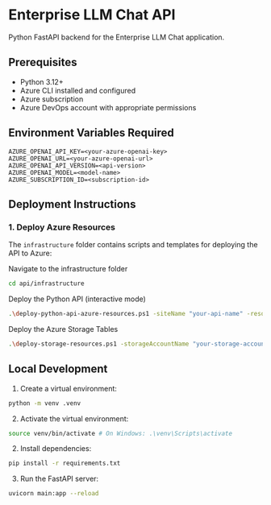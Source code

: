 # Enterprise LLM Chat API

Python FastAPI backend for the Enterprise LLM Chat application.

## Prerequisites

- Python 3.12+
- Azure CLI installed and configured
- Azure subscription
- Azure DevOps account with appropriate permissions

## Environment Variables Required

```env
AZURE_OPENAI_API_KEY=<your-azure-openai-key>
AZURE_OPENAI_URL=<your-azure-openai-url>
AZURE_OPENAI_API_VERSION=<api-version>
AZURE_OPENAI_MODEL=<model-name>
AZURE_SUBSCRIPTION_ID=<subscription-id>
```

## Deployment Instructions

### 1. Deploy Azure Resources

The `infrastructure` folder contains scripts and templates for deploying the API to Azure:

Navigate to the infrastructure folder

```bash
cd api/infrastructure
```

Deploy the Python API (interactive mode)

```bash
.\deploy-python-api-azure-resources.ps1 -siteName "your-api-name" -resourceGroup "your-resource-group-name"
```

Deploy the Azure Storage Tables

```bash
.\deploy-storage-resources.ps1 -storageAccountName "your-storage-account-name" -resourceGroup "your-resource-group-name"
```

## Local Development

1. Create a virtual environment:

```bash
python -m venv .venv
```

2. Activate the virtual environment:

```bash
source venv/bin/activate # On Windows: .\venv\Scripts\activate
```

2. Install dependencies:

```bash
pip install -r requirements.txt
```

3. Run the FastAPI server:

```bash
uvicorn main:app --reload
```

